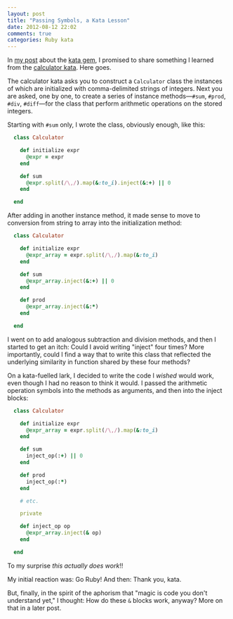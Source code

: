 ```yaml
---
layout: post
title: "Passing Symbols, a Kata Lesson"
date: 2012-08-12 22:02
comments: true
categories: Ruby kata
---
```


In [my post](http://code-worrier.com/blog/kata/) about the [kata gem](https://github.com/wbailey/kata), I promised to share something I learned from the [calculator kata](https://github.com/wbailey/code_katas/blob/master/calculator.rb).
Here goes.

The calculator kata asks you to construct a `Calculator` class the instances of which are initialized with comma-delimited strings of integers.
Next you are asked, one by one, to create a series of instance methods—`#sum`, `#prod`, `#div`, `#diff`—for the class that perform arithmetic operations on the stored integers.

Starting with `#sum` only, I wrote the class, obviously enough, like this:

<!-- more -->

```ruby
  class Calculator

    def initialize expr
      @expr = expr
    end

    def sum
      @expr.split(/\,/).map(&:to_i).inject(&:+) || 0
    end

  end
```

After adding in another instance method, it made sense to move to conversion from string to array into the initialization method:

```ruby
  class Calculator

    def initialize expr
      @expr_array = expr.split(/\,/).map(&:to_i)
    end

    def sum
      @expr_array.inject(&:+) || 0
    end

    def prod
      @expr_array.inject(&:*)
    end

  end
```

I went on to add analogous subtraction and division methods, and then I started to get an itch:
Could I avoid writing "inject" four times?
More importantly, could I find a way that to write this class that reflected the underlying similarity in function shared by these four methods?

On a kata-fuelled lark, I decided to write the code I *wished* would work, even though I had no reason to think it would.
I passed the arithmetic operation symbols into the methods as arguments, and then into the inject blocks:

```ruby
  class Calculator

    def initialize expr
      @expr_array = expr.split(/\,/).map(&:to_i)
    end

    def sum
      inject_op(:+) || 0
    end

    def prod
      inject_op(:*)
    end

    # etc.

    private

    def inject_op op
      @expr_array.inject(& op)
    end

  end
```

To my surprise *this actually does work*!!

My initial reaction was: Go Ruby!
And then: Thank you, kata.

But, finally, in the spirit of the aphorism that "magic is code you don't understand yet," I thought: How do these `&` blocks work, anyway?
More on that in a later post.
